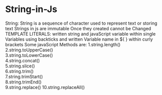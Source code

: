 # String-in-Js
String: String is a sequence of character used to represent text or storing text
Strings in js are immutable
Once they created cannot be Changed<br>
TEMPLATE LITERALS: written string and javaScript variable within single Variables using backticks and written Variable name in ${ } within curly brackets
Some javaScript Methods are:
1.string.length()<br>
2.string.toUpperCase()<br>
3.string.toLowerCase()<br>
4.string.concat()<br>
5.string.slice()<br>
6.string.trim()<br>
7.string.trimStart()<br>
8.string.trimEnd()<br>
9.string.replace()
10.string.replaceAll()



